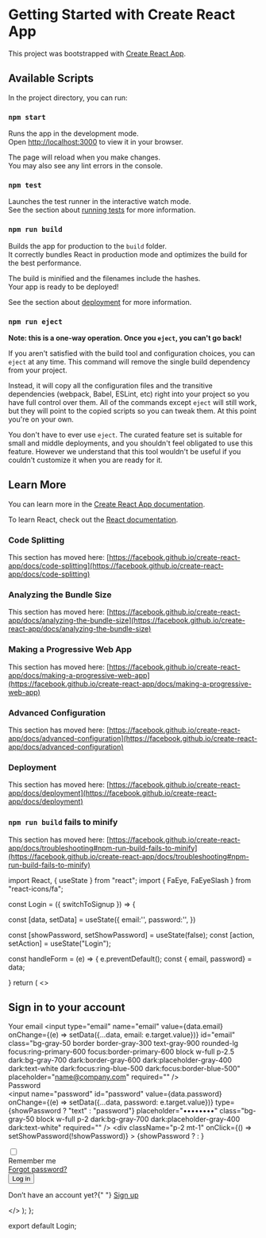 # Getting Started with Create React App

This project was bootstrapped with [Create React App](https://github.com/facebook/create-react-app).

## Available Scripts

In the project directory, you can run:

### `npm start`

Runs the app in the development mode.\
Open [http://localhost:3000](http://localhost:3000) to view it in your browser.

The page will reload when you make changes.\
You may also see any lint errors in the console.

### `npm test`

Launches the test runner in the interactive watch mode.\
See the section about [running tests](https://facebook.github.io/create-react-app/docs/running-tests) for more information.

### `npm run build`

Builds the app for production to the `build` folder.\
It correctly bundles React in production mode and optimizes the build for the best performance.

The build is minified and the filenames include the hashes.\
Your app is ready to be deployed!

See the section about [deployment](https://facebook.github.io/create-react-app/docs/deployment) for more information.

### `npm run eject`

**Note: this is a one-way operation. Once you `eject`, you can't go back!**

If you aren't satisfied with the build tool and configuration choices, you can `eject` at any time. This command will remove the single build dependency from your project.

Instead, it will copy all the configuration files and the transitive dependencies (webpack, Babel, ESLint, etc) right into your project so you have full control over them. All of the commands except `eject` will still work, but they will point to the copied scripts so you can tweak them. At this point you're on your own.

You don't have to ever use `eject`. The curated feature set is suitable for small and middle deployments, and you shouldn't feel obligated to use this feature. However we understand that this tool wouldn't be useful if you couldn't customize it when you are ready for it.

## Learn More

You can learn more in the [Create React App documentation](https://facebook.github.io/create-react-app/docs/getting-started).

To learn React, check out the [React documentation](https://reactjs.org/).

### Code Splitting

This section has moved here: [https://facebook.github.io/create-react-app/docs/code-splitting](https://facebook.github.io/create-react-app/docs/code-splitting)

### Analyzing the Bundle Size

This section has moved here: [https://facebook.github.io/create-react-app/docs/analyzing-the-bundle-size](https://facebook.github.io/create-react-app/docs/analyzing-the-bundle-size)

### Making a Progressive Web App

This section has moved here: [https://facebook.github.io/create-react-app/docs/making-a-progressive-web-app](https://facebook.github.io/create-react-app/docs/making-a-progressive-web-app)

### Advanced Configuration

This section has moved here: [https://facebook.github.io/create-react-app/docs/advanced-configuration](https://facebook.github.io/create-react-app/docs/advanced-configuration)

### Deployment

This section has moved here: [https://facebook.github.io/create-react-app/docs/deployment](https://facebook.github.io/create-react-app/docs/deployment)

### `npm run build` fails to minify

This section has moved here: [https://facebook.github.io/create-react-app/docs/troubleshooting#npm-run-build-fails-to-minify](https://facebook.github.io/create-react-app/docs/troubleshooting#npm-run-build-fails-to-minify)

 import React, { useState } from "react";
import { FaEye, FaEyeSlash } from "react-icons/fa";

const Login = ({ switchToSignup }) => {

  const [data, setData] = useState({
    email:'',
    password:'',
  })

  const [showPassword, setShowPassword] = useState(false);
  const [action, setAction] = useState("Login");

  const handleForm = (e) => {
e.preventDefault();
const { email, password} = data;


  }
  return (
    <>
      <section class="bg-gray-50 dark:bg-gray-900">
        <div class="flex flex-col items-center justify-center px-6 py-8 mx-auto md:h-screen lg:py-0">
          <div class="w-full bg-white rounded-lg shadow dark:border md:mt-0 sm:max-w-md xl:p-0 dark:bg-gray-800 dark:border-gray-700">
            <div class="p-6 space-y-4 md:space-y-6 sm:p-8">
              <h1 class="text-xl font-bold leading-tight tracking-tight text-gray-900 md:text-2xl dark:text-white">
                Sign in to your account
              </h1>
              <form class="space-y-4 md:space-y-6" action="#" onClick={handleForm}>
                <div>
                  <label
                    for="email"
                    class="block mb-2 text-sm font-medium text-gray-900 dark:text-white"
                  >
                    Your email
                  </label>
                  <input
                    type="email"
                    name="email"
                    value={data.email}
                    onChange={(e) => setData({...data, email: e.target.value})}
                    id="email"
                    class="bg-gray-50 border border-gray-300 text-gray-900 rounded-lg focus:ring-primary-600 focus:border-primary-600 block w-full p-2.5 dark:bg-gray-700 dark:border-gray-600 dark:placeholder-gray-400 dark:text-white dark:focus:ring-blue-500 dark:focus:border-blue-500"
                    placeholder="name@company.com"
                    required=""
                  />
                </div>
                <div>
                  <label
                    for="password"
                    class="block mb-2 text-sm font-medium text-gray-900 dark:text-white"
                  >
                    Password
                  </label>
                  <div className="border flex border-gray-300 text-gray-900 rounded-lg focus:ring-primary-600 focus:border-primary-600   dark:border-gray-600 dark:focus:ring-blue-500 dark:focus:border-blue-500">
                  <input
                    name="password"
                    id="password"
                    value={data.password}
                    onChange={(e) => setData({...data, password: e.target.value})}
                    type={showPassword ? "text" : "password"}
                    placeholder="••••••••"
                    class="bg-gray-50 block w-full p-2 dark:bg-gray-700 dark:placeholder-gray-400 dark:text-white"
                    required=""
                  />
                  <div
                      className="p-2 mt-1"
                      onClick={() => setShowPassword(!showPassword)}
                    >
                      {showPassword ? <FaEye /> : <FaEyeSlash />}
                    </div>
                    </div>
                </div>
                <div class="flex items-center justify-between">
                  <div class="flex items-start">
                    <div class="flex items-center h-5">
                      <input
                        id="remember"
                        aria-describedby="remember"
                        type="checkbox"
                        class="w-4 h-4 border border-gray-300 rounded bg-gray-50 focus:ring-3 focus:ring-primary-300 dark:bg-gray-700 dark:border-gray-600 dark:focus:ring-primary-600 dark:ring-offset-gray-800"
                        required=""
                      />
                    </div>
                    <div class="ml-3 text-sm">
                      <label
                        for="remember"
                        class="text-gray-500 dark:text-gray-300"
                      >
                        Remember me
                      </label>
                    </div>
                  </div>
                  <a
                    href="#"
                    class="text-sm font-medium text-primary-600 hover:underline dark:text-primary-500"
                  >
                    Forgot password?
                  </a>
                </div>
                <button
                  type="submit"
                  className="w-full text-white bg-blue-600 hover:bg-primary-700 focus:ring-4 focus:outline-none focus:ring-primary-300 font-medium rounded-lg text-sm px-5 py-2.5 text-center dark:bg-primary-600 dark:hover:bg-primary-700 dark:focus:ring-primary-800"
                >
                  Log in
                </button>
                <p class="text-sm font-light text-gray-500 dark:text-gray-400">
                  Don’t have an account yet?{" "}
                  <a
                    href="/signup"
                    onClick={switchToSignup}
                    class="font-medium text-primary-600 hover:underline dark:text-primary-500"
                  >
                    Sign up
                  </a>
                </p>
              </form>
            </div>
          </div>
        </div>
      </section>
    </>
  );
};

export default Login;
